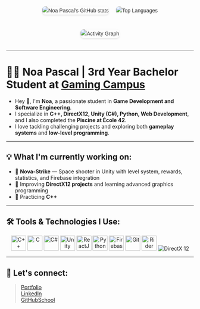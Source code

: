 <div style="display: flex; flex-direction: column; align-items: center; font-family: Arial, sans-serif; max-width: 800px; margin: 0 auto; padding: 20px; line-height: 1.6; color: #333;">
  <!-- Stats GitHub et Langages -->
  <div style="display: flex; justify-content: center; align-items: center; gap: 20px; margin-bottom: 20px;">
    <img src="https://github-readme-stats.vercel.app/api?username=PASCAL-Noa&show_icons=true&theme=gruvbox&count_private=true" alt="Noa Pascal's GitHub stats" style="max-width: 400px; border-radius: 8px; box-shadow: 0 2px 5px rgba(0,0,0,0.1);" />
    <img src="https://github-readme-stats.vercel.app/api/top-langs/?username=PASCAL-Noa&layout=compact&theme=radical" alt="Top Languages" style="max-width: 500px; border-radius: 8px; box-shadow: -7px 5px -7px rgba(0,0,0,0.1);" />
  </div>

  <!-- Graphique d'activité -->
  <img src="https://github-readme-activity-graph.vercel.app/graph?username=PASCAL-Noa&theme=react-dark&hide_border=true" alt="Activity Graph" style="margin-top: 20px; max-width: 800px; border-radius: 8px; box-shadow: 0 2px 5px rgba(0,0,0,0.1);" />
</div>

---

# 👨‍💻 Noa Pascal | 3rd Year Bachelor Student at [Gaming Campus](https://gamingcampus.fr)

- Hey 👋, I'm **Noa**, a passionate student in **Game Development and Software Engineering**.  
- I specialize in **C++, DirectX12, Unity (C#), Python, Web Development**, and I also completed the **Piscine at École 42**.  
- I love tackling challenging projects and exploring both **gameplay systems** and **low-level programming**.

---

## 💡 What I'm currently working on:

- 🚀 **Nova-Strike** — Space shooter in Unity with level system, rewards, statistics, and Firebase integration  
- 🧠 Improving **DirectX12 projects** and learning advanced graphics programming  
- 🔧 Practicing **C++**  

---

## 🛠️ Tools & Technologies I Use:
<p align="center">
  <img src="https://cdn.jsdelivr.net/gh/devicons/devicon/icons/cplusplus/cplusplus-original.svg" alt="C++" width="40" height="40" title="C++"/>
  <img src="https://cdn.jsdelivr.net/gh/devicons/devicon/icons/c/c-original.svg" alt="C" width="40" height="40" title="C"/>
  <img src="https://cdn.jsdelivr.net/gh/devicons/devicon/icons/csharp/csharp-original.svg" alt="C#" width="40" height="40" title="C#"/>
  <img src="https://cdn.jsdelivr.net/gh/devicons/devicon/icons/unity/unity-original.svg" alt="Unity" width="40" height="40" title="Unity"/>
  <img src="https://cdn.jsdelivr.net/gh/devicons/devicon/icons/react/react-original.svg" alt="ReactJS" width="40" height="40" title="ReactJS"/>
  <img src="https://cdn.jsdelivr.net/gh/devicons/devicon/icons/python/python-original.svg" alt="Python" width="40" height="40" title="Python"/>
  <img src="https://cdn.jsdelivr.net/gh/devicons/devicon/icons/firebase/firebase-plain.svg" alt="Firebase" width="40" height="40" title="Firebase"/>
  <img src="https://cdn.jsdelivr.net/gh/devicons/devicon/icons/git/git-original.svg" alt="Git" width="40" height="40" title="Git"/>
  <img src="https://cdn.jsdelivr.net/gh/devicons/devicon/icons/rider/rider-original.svg" alt="Rider" width="40" height="40" title="Rider"/>
  <img src="https://img.shields.io/badge/DirectX%2012-107C10?style=for-the-badge&logo=directx&logoColor=white" alt="DirectX 12"/>
</p>

---

##  :handshake: Let's connect:
> [Portfolio](https://www.noa-pascal.com) \
> [LinkedIn](https://www.linkedin.com/in/noa-pascal-97ab67295/) \
> [GitHubSchool](https://github.com/N-PASCAL)
